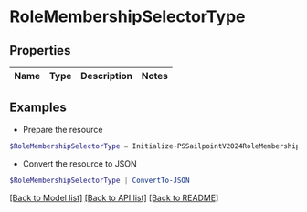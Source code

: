 # RoleMembershipSelectorType
## Properties

Name | Type | Description | Notes
------------ | ------------- | ------------- | -------------

## Examples

- Prepare the resource
```powershell
$RoleMembershipSelectorType = Initialize-PSSailpointV2024RoleMembershipSelectorType 
```

- Convert the resource to JSON
```powershell
$RoleMembershipSelectorType | ConvertTo-JSON
```

[[Back to Model list]](../README.md#documentation-for-models) [[Back to API list]](../README.md#documentation-for-api-endpoints) [[Back to README]](../README.md)

